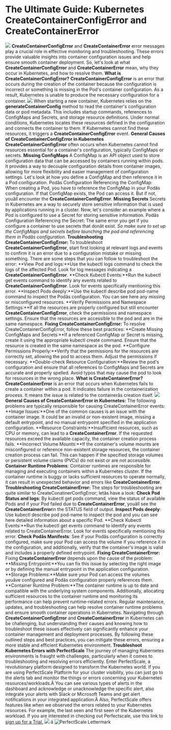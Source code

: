 # The Ultimate Guide: Kubernetes CreateContainerConfigError and CreateContainerError
![](https://assets-global.website-files.com/635e4ccf77408db6bd802ae6/663949665869f67e673b5b97_Group%205123.png)
**CreateContainerConfigError** and **CreateContainerError** error messages play a crucial role in effective monitoring and troubleshooting. These errors provide valuable insights into container configuration issues and help ensure smooth container deployment. So, let's look at what **CreateContainerConfigError** and **CreateContainerError** mean, why they occur in Kubernetes, and how to resolve them. **What is CreateContainerConfigError?** **CreateContainerConfigError** is an error that occurs during the creation of the container because the configuration is incorrect or something is missing in the Pod's container configuration. As a result, Kubernetes is unable to produce the necessary configuration for a container. ![](https://assets-global.website-files.com/635e4ccf77408db6bd802ae6/663949041a5aa30c698554cd_q_kwF1oDiVUFUR3ltww2nXaGWPpiDeJYXiJu14x8o7VO4llHjcxKaz1gu2Zn_66GlPf8zW3q1mOeKPiKs2OTbPucwcZOpXUxiHVeY87Vv4p1zO4fSf0yanNyK5iVeuntYq8T5fhK6jXr5Lkl8F1kfB0.png)
When starting a new container, Kubernetes relies on the
**generateContainerConfig** method to read the container's configuration data or pod metadata. This includes startup commands, references to ConfigMaps and Secrets, and storage resource definitions. Under normal conditions, Kubernetes locates these resources defined in the configuration and connects the container to them. If Kubernetes cannot find these resources, it triggers a **CreateContainerConfigError** event. **General Causes of CreateContainerConfigError in Kubernetes** **CreateContainerConfigError** often occurs when Kubernetes cannot find resources essential for a container's configuration, typically ConfigMaps or secrets. **Missing ConfigMaps**
A ConfigMap is an API object used to store configuration data that can be accessed by containers running within pods. It provides a way to decouple configuration details from container images, allowing for more flexibility and easier management of configuration settings.
Let's look at how you define a ConfigMap and then reference it in a Pod configuration.
Podâs Configuration Referencing the ConfigMap:
When creating a Pod, you have to reference the ConfigMap in your Podâs configuration. If that ConfigMap exists, the Pod can access it. But if not, youâll encounter the
**CreateContainerConfigError**. **Missing Secrets**
Secrets in Kubernetes are a way to securely store sensitive information that is used by applications running in a cluster.
Now, let's consider an example where a Pod is configured to use a Secret for storing sensitive information.
Podâs Configuration Referencing the Secret:
The same error you get if you configure a container to use secrets that donât exist.
*So make sure to set up the ConfigMaps and secrets before launching the pod and referencing them in Podâs configuration.* **Troubleshooting CreateContainerConfigError:**
To troubleshoot
**CreateContainerConfigError**, start first looking at relevant logs and events to confirm it is an error due to a configuration mistake or missing something.
There are some steps that you can follow to troubleshoot the error:
**View Pod and logs:**Use the kubectl logs command to check the logs of the affected Pod. Look for log messages indicating a **CreateContainerConfigError**. **Check Kubectl Events:**Run the kubectl get events command to identify any events related to **CreateContainerConfigError**. Look for events specifically mentioning this error. **Inspect Pods deeply:**Use the kubectl describe pod pod-name command to inspect the Podâs configuration. You can see here any missing or misconfigured resources. **Verify Permissions and Namespace Settings:**If all the resources are properly configured but still encounter **CreateContainerConfigError**, check the permissions and namespace settings. Ensure that the resources are accessible to the pod and are in the same namespace. **Fixing CreateContainerConfigError:**
To resolve CreateContainerConfigError, follow these best practices:
**Create Missing ConfigMaps and Secrets:**If a referenced ConfigMap or Secret is missing, create it using the appropriate kubectl create command. Ensure that the resource is created in the same namespace as the pod. **Configure Permissions Properly:**Verify that the permissions for the resources are correctly set, allowing the pod to access them. Adjust the permissions if necessary. **Double-check Resource Configuration:**Review the pod's configuration and ensure that all references to ConfigMaps and Secrets are accurate and properly spelled. Avoid typos that may cause the pod to look for resources in the wrong place. **What is CreateContainerError?** **CreateContainerError** is an error that occurs when Kubernetes fails to create a container within a pod. It indicates failure in the containerization process. It means the issue is related to the containerâs creation itself. ![](https://assets-global.website-files.com/635e4ccf77408db6bd802ae6/6639490422b36742b249080b_LLGRG2t67fcUWaoNnZZfIjRiArNY3HPjDCMbOuWfSigWzVzwKVFAIrd9GJ0HwXcWpwDd0jyECdWXav8xfYVQJ0hKwTVXnfTjJYH4ZXA_97Bx84YsJf1Z-6IhWuyuC9ju__SiE-gvinhto-r1YbLB7o8.png)
**General Causes of CreateContainerError in Kubernetes:**
The following problems are typically responsible for causing CreateContainerError events:
**Image Issues:**One of the common causes is an issue with the container image. It could be an invalid or non-existent image, missing a default entrypoint, and no manual entrypoint specified in the application configuration. **Resource Constraints:**Insufficient resources, such as CPU or memory, can lead to a **CreateContainerError**. If the requested resources exceed the available capacity, the container creation process fails. **Incorrect Volume Mounts:**If the container's volume mounts are misconfigured or reference non-existent storage resources, the container creation process can fail. This can happen if the specified storage volumes or persistent volume claims (PVCs) do not exist or are not accessible. **Container Runtime Problems**: Container runtimes are responsible for managing and executing containers within a Kubernetes cluster. If the container runtime is buggy or lacks sufficient resources to operate normally, it can result in unexpected behavior and errors like **CreateContainerError**. **Troubleshooting CreateContainerError:**
The steps for troubleshooting are quite similar to CreateConatinerConfigError; letâs have a look:
**Check Pod Status and logs**: By kubectl get pods command, view the status of available Pods and if your Pod failed due to **CreateContainerError**, youâll see the **CreateContainerError**in the STATUS field of output. **Inspect Pods deeply**: Use kubectl describe pod pod-name to inspect the pod and you can see here detailed information about a specific Pod. **Check Kubectl Events:**Run the kubectl get events command to identify any events related to CreateContainerError. Look for events specifically mentioning this error. **Check Podâs Manifests**: See if your Podâs configuration is correctly configured, make sure your Pod can access the volume if you reference it in the configuration, and additionally, verify that the container's image is valid and includes a properly defined entrypoint. **Fixing CreateContainerError:**
Fixing
**CreateContainerError** depends upon the cause of the problem: **Missing Entrypoint:**You can fix this issue by selecting the right image or by defining the manual entrypoint in the application configuration. **Storage Problems:**Make sure your Pod can access the volumes youâve configured and Podâs configuration properly references them. **Container Runtime Problem:**The container runtime is up to date and compatible with the underlying system components. Additionally, allocating sufficient resources to the container runtime and monitoring its performance can help prevent runtime-related errors. Regular maintenance, updates, and troubleshooting can help resolve container runtime problems and ensure smooth container operations in Kubernetes.
Navigating through
**CreateContainerConfigError** and **CreateContainerError** in Kubernetes can be challenging, but understanding their causes and knowing how to troubleshoot these issues effectively can significantly enhance your container management and deployment processes. By following these outlined steps and best practices, you can mitigate these errors, ensuring a more stable and efficient Kubernetes environment. **Troubleshoot Kubernetes Errors with PerfectScale**
The journey of managing Kubernetes environments is fraught with challenges, particularly when it comes to troubleshooting and resolving errors efficiently. Enter PerfectScale, a revolutionary platform designed to transform the Kubernetes world.
If you are using PerfectScale Platform for your cluster visibility, you can just go to the alerts tab and monitor the things or errors concerning your Kubernetes resources/workloads.Â
You can see various types of alerts in the dashboard and acknowledge or unacknowledge the specific alert, also integrate your alerts with Slack or Microsoft Teams and get alert notifications in your integrated application.Â
Also, PerfectScale offers features like when we observed the errors related to your Kubernetes resources. For example, the last seen and first seen of the Kubernetes workload.
If you are interested in checking out Perfectscale, use this link to
[sign up for a Trial.](https://app.perfectscale.io/account/sign-up?_fs=16594774633-15313607547&_fsRef=https%3A%2F%2Fwww.perfectscale.io%2Ftrial-signup%2F) ![](https://assets-global.website-files.com/635e4ccf77408db6bd802ae6/66394904e0413f1b5ef1d745_TUDZLeNsmS5UrCjLYsIsIOak5awcH_6XfcWLpabiIJJCjZMITmjtnPvHxUTVU81oYPkvAItf1daOxnxVgDpv6Sh8F1UIh1I9c7tH807K-tk16bwWWJfkCYl4VuR5E3BADFfl6GhCLBygmVyIrw-Vtg8.png)
â
![PerfectScale Lettermark](https://assets-global.website-files.com/634ebd5aab79d1fa815c5394/653e2cf7ae6bc5934456d4ab_CTA%20Logo.png)